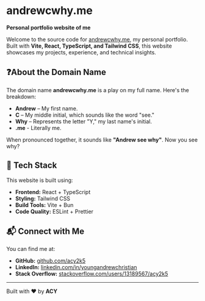 # andrewcwhy.me

**Personal portfolio website of me**

Welcome to the source code for [andrewcwhy.me](https://andrewcwhy.me), my personal portfolio. Built with **Vite, React, TypeScript, and Tailwind CSS**, this website showcases my projects, experience, and technical insights.

## ❓About the Domain Name

The domain name **andrewcwhy.me** is a play on my full name. Here's the breakdown:

-   **Andrew** – My first name.
-   **C** – My middle initial, which sounds like the word "see."
-   **Why** – Represents the letter "Y," my last name's initial.
-   **.me** - Literally me.

When pronounced together, it sounds like **"Andrew see why"**. Now you see why?

## 🚀 Tech Stack

This website is built using:

-   **Frontend:** React + TypeScript
-   **Styling:** Tailwind CSS
-   **Build Tools:** Vite + Bun
-   **Code Quality:** ESLint + Prettier

## 📬 Connect with Me

You can find me at:

-   **GitHub:** [github.com/acy2k5](https://github.com/acy2k5)
-   **LinkedIn:** [linkedin.com/in/youngandrewchristian](https://www.linkedin.com/in/youngandrewchristian)
-   **Stack Overflow:** [stackoverflow.com/users/13189567/acy2k5](https://stackoverflow.com/users/13189567/acy2k5)

---

Built with ❤️ by **ACY**
